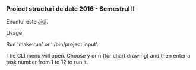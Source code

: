 ### Proiect structuri de date 2016 - Semestrul II
Enuntul este [aici](http://cs.curs.pub.ro/2015/mod/resource/view.php?id=4855).

Usage

Run 'make run' or './bin/project input'.

The CLI menu will open. Choose y or n (for chart drawing) and then enter a task number from 1 to 12 to run it.
